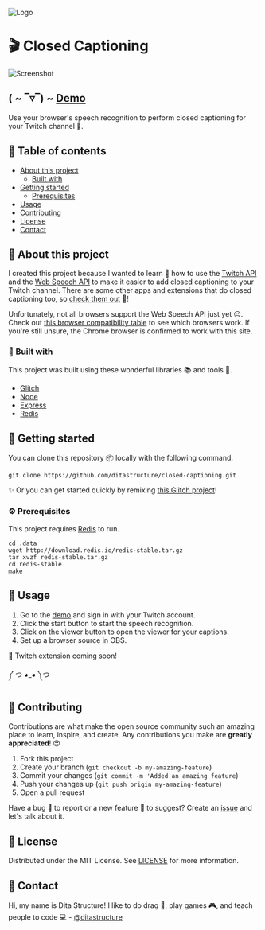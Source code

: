 ![Logo](https://cdn.glitch.com/08650d2e-f616-4fad-88a6-3706fa068ded%2Fcc-logo.jpg?v=1566854489647)

# 🎬 Closed Captioning

![Screenshot](https://cdn.glitch.com/08650d2e-f616-4fad-88a6-3706fa068ded%2Fscreenshot-1.png?v=1566858279729)

## ( ~ ‾▿‾) ~ [Demo](https://closed-captioning.glitch.me/)

Use your browser's speech recognition to perform closed captioning for your Twitch channel 🤗.

## 📝 Table of contents

* [About this project](#-about-this-project)
  * [Built with](#-built-with)
* [Getting started](#-getting-started)
  * [Prerequisites](#-prerequisites)
* [Usage](#-usage)
* [Contributing](#-contributing)
* [License](#-license)
* [Contact](#-contact)


## 💬 About this project

I created this project because I wanted to learn 🧠 how to use the [Twitch API](https://dev.twitch.tv/) and the [Web Speech API](https://developer.mozilla.org/en-US/docs/Web/API/SpeechRecognition) to make it easier to add closed captioning to your Twitch channel. There are some other apps and extensions that do closed captioning too, so [check them out](https://stream-cc.gooseman.codes/) 📢!

Unfortunately, not all browsers support the Web Speech API just yet 😔. Check out [this browser compatibility table](https://developer.mozilla.org/en-US/docs/Web/API/SpeechRecognition#Browser_compatibility) to see which browsers work. If you're still unsure, the Chrome browser is confirmed to work with this site.

### 🔨 Built with

This project was built using these wonderful libraries 📚 and tools 🔧.

* [Glitch](https://glitch.com/)
* [Node](https://nodejs.org/en/)
* [Express](https://expressjs.com/)
* [Redis](https://redis.io/)


## 🚀 Getting started

You can clone this repository 📦 locally with the following command.

```
git clone https://github.com/ditastructure/closed-captioning.git
```

✨ Or you can get started quickly by remixing [this Glitch project](https://glitch.com/~closed-captioning)!

### ⚙ Prerequisites

This project requires [Redis](https://redis.io/) to run.

```
cd .data
wget http://download.redis.io/redis-stable.tar.gz
tar xvzf redis-stable.tar.gz
cd redis-stable
make
```


## 💪 Usage

1. Go to the [demo](https://closed-captioning.glitch.me/) and sign in with your Twitch account.
2. Click the start button to start the speech recognition.
3. Click on the viewer button to open the viewer for your captions.
4. Set up a browser source in OBS.

🚧 Twitch extension coming soon!

༼ つ ◕_◕ ༽つ


## 🙌 Contributing

Contributions are what make the open source community such an amazing place to learn, inspire, and create. Any contributions you make are **greatly appreciated**! 😍

1. Fork this project
2. Create your branch (`git checkout -b my-amazing-feature`)
3. Commit your changes (`git commit -m 'Added an amazing feature`)
4. Push your changes up (`git push origin my-amazing-feature`)
5. Open a pull request

Have a bug 🐛 to report or a new feature 🦄 to suggest? Create an [issue](https://github.com/ditastructure/closed-captioning/issues) and let's talk about it.

## 🧾 License

Distributed under the MIT License. See [LICENSE](https://github.com/ditastructure/closed-captioning/blob/master/LICENSE) for more information.


## 👋 Contact

Hi, my name is Dita Structure! I like to do drag 💄, play games 🎮, and teach people to code 💻 - [@ditastructure](https://twitter.com/ditastructure)
